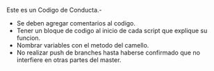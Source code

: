Este es un Codigo de Conducta.-
- Se deben agregar comentarios al codigo.
- Tener un bloque de codigo al inicio de cada script que explique su funcion.
- Nombrar variables con el metodo del camello.
- No realizar push de branches hasta haberse confirmado que no interfiere en otras partes del master.